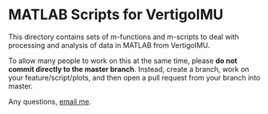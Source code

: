 # MATLAB Scripts for VertigoIMU

This directory contains sets of m-functions and m-scripts to deal with
processing and analysis of data in MATLAB from VertigoIMU.

To allow many people to work on this at the same time, please **do not commit
directly to the master branch**. Instead, create a branch, work on your
feature/script/plots, and then open a pull request from your branch into
master.

Any questions, [email me](jon+vertigo@jonsowman.com).
